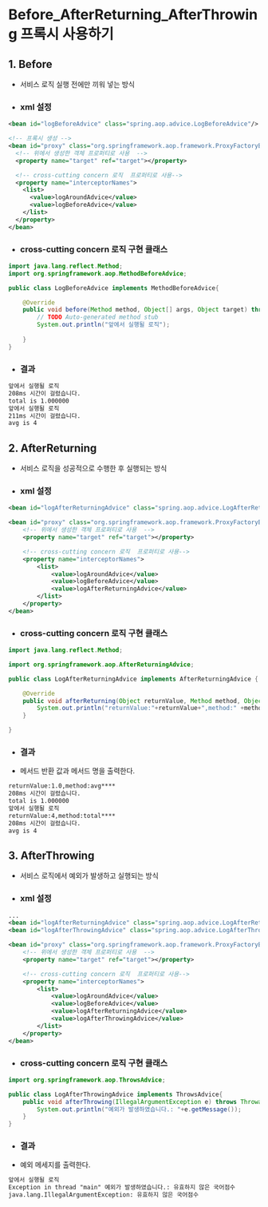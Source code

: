 # Before_AfterReturning_AfterThrowing 프록시 사용하기

## 1. Before
- 서비스 로직 실행 전에만 끼워 넣는 방식

- ### xml 설정
``` xml
<bean id="logBeforeAdvice" class="spring.aop.advice.LogBeforeAdvice"/>

<!-- 프록시 생성 -->
<bean id="proxy" class="org.springframework.aop.framework.ProxyFactoryBean">
  <!-- 위에서 생성한 객체 프로퍼티로 사용  -->
  <property name="target" ref="target"></property>

  <!-- cross-cutting concern 로직  프로퍼티로 사용-->
  <property name="interceptorNames">
    <list>
      <value>logAroundAdvice</value>
      <value>logBeforeAdvice</value>
    </list>
  </property>
</bean>
```
- ### cross-cutting concern 로직 구현 클래스 
``` java
import java.lang.reflect.Method;
import org.springframework.aop.MethodBeforeAdvice;

public class LogBeforeAdvice implements MethodBeforeAdvice{

	@Override
	public void before(Method method, Object[] args, Object target) throws Throwable {
		// TODO Auto-generated method stub
		System.out.println("앞에서 실행될 로직");
		
	}
}
```
- ### 결과
```txt
앞에서 실행될 로직
208ms 시간이 걸렸습니다.
total is 1.000000 
앞에서 실행될 로직
211ms 시간이 걸렸습니다.
avg is 4 
```

## 2. AfterReturning 
- 서비스 로직을 성공적으로 수행한 후 실행되는 방식
- ### xml 설정

```xml
<bean id="logAfterReturningAdvice" class="spring.aop.advice.LogAfterReturningAdvice"/>

<bean id="proxy" class="org.springframework.aop.framework.ProxyFactoryBean">
	<!-- 위에서 생성한 객체 프로퍼티로 사용  -->
	<property name="target" ref="target"></property>

	<!-- cross-cutting concern 로직  프로퍼티로 사용-->
	<property name="interceptorNames">
		<list>
			<value>logAroundAdvice</value>
			<value>logBeforeAdvice</value> 
			<value>logAfterReturningAdvice</value>
		</list>
	</property>
</bean>
```
- ### cross-cutting concern 로직 구현 클래스
```java
import java.lang.reflect.Method;

import org.springframework.aop.AfterReturningAdvice;

public class LogAfterReturningAdvice implements AfterReturningAdvice {

	@Override
	public void afterReturning(Object returnValue, Method method, Object[] args, Object target) throws Throwable {
		System.out.println("returnValue:"+returnValue+",method:" +method.getName());
	}

}
```
- ### 결과
- 메서드 반환 값과 메서드 명을 출력한다.
```txt
returnValue:1.0,method:avg****
208ms 시간이 걸렸습니다.
total is 1.000000 
앞에서 실행될 로직
returnValue:4,method:total****
208ms 시간이 걸렸습니다.
avg is 4 
```

## 3. AfterThrowing
- 서비스 로직에서 예외가 발생하고 실행되는 방식
- ### xml 설정

```xml
...
<bean id="logAfterReturningAdvice" class="spring.aop.advice.LogAfterReturningAdvice"/>
<bean id="logAfterThrowingAdvice" class="spring.aop.advice.LogAfterThrowingAdvice"/>

<bean id="proxy" class="org.springframework.aop.framework.ProxyFactoryBean">
	<!-- 위에서 생성한 객체 프로퍼티로 사용  -->
	<property name="target" ref="target"></property>

	<!-- cross-cutting concern 로직  프로퍼티로 사용-->
	<property name="interceptorNames">
		<list>
			<value>logAroundAdvice</value>
			<value>logBeforeAdvice</value> 
			<value>logAfterReturningAdvice</value>
			<value>logAfterThrowingAdvice</value>
		</list>
	</property>
</bean>
```
- ### cross-cutting concern 로직 구현 클래스
```java
import org.springframework.aop.ThrowsAdvice;

public class LogAfterThrowingAdvice implements ThrowsAdvice{
	public void afterThrowing(IllegalArgumentException e) throws Throwable{
		System.out.println("예외가 발생하였습니다.: "+e.getMessage());
	}
}
```
- ### 결과
- 예외 메세지를 출력한다.
```txt
앞에서 실행될 로직
Exception in thread "main" 예외가 발생하였습니다.: 유효하지 않은 국어점수
java.lang.IllegalArgumentException: 유효하지 않은 국어점수
```


